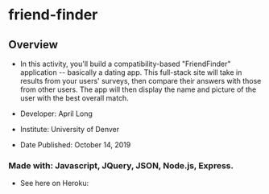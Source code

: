 # friend-finder
## Overview
* In this activity, you'll build a compatibility-based "FriendFinder" application -- basically a dating app. This full-stack site will take in results from your users' surveys, then compare their answers with those from other users. The app will then display the name and picture of the user with the best overall match.

* Developer: April Long
* Institute: University of Denver
* Date Published: October 14, 2019
### Made with: Javascript, JQuery, JSON, Node.js, Express.

* See here on Heroku: